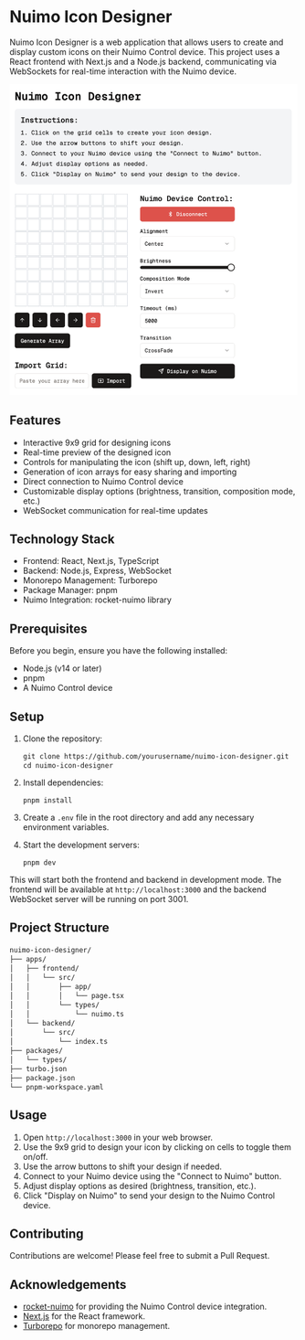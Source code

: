 # Nuimo Icon Designer

Nuimo Icon Designer is a web application that allows users to create and display custom icons on their Nuimo Control device. This project uses a React frontend with Next.js and a Node.js backend, communicating via WebSockets for real-time interaction with the Nuimo device.

![Nuimo Icon Designer Screenshot](./screenshot.png)

## Features

- Interactive 9x9 grid for designing icons
- Real-time preview of the designed icon
- Controls for manipulating the icon (shift up, down, left, right)
- Generation of icon arrays for easy sharing and importing
- Direct connection to Nuimo Control device
- Customizable display options (brightness, transition, composition mode, etc.)
- WebSocket communication for real-time updates

## Technology Stack

- Frontend: React, Next.js, TypeScript
- Backend: Node.js, Express, WebSocket
- Monorepo Management: Turborepo
- Package Manager: pnpm
- Nuimo Integration: rocket-nuimo library

## Prerequisites

Before you begin, ensure you have the following installed:

- Node.js (v14 or later)
- pnpm
- A Nuimo Control device

## Setup

1. Clone the repository:

   ```
   git clone https://github.com/yourusername/nuimo-icon-designer.git
   cd nuimo-icon-designer
   ```

2. Install dependencies:

   ```
   pnpm install
   ```

3. Create a `.env` file in the root directory and add any necessary environment variables.

4. Start the development servers:
   ```
   pnpm dev
   ```

This will start both the frontend and backend in development mode. The frontend will be available at `http://localhost:3000` and the backend WebSocket server will be running on port 3001.

## Project Structure

```
nuimo-icon-designer/
├── apps/
│   ├── frontend/
│   │   └── src/
│   │       ├── app/
│   │       │   └── page.tsx
│   │       └── types/
│   │           └── nuimo.ts
│   └── backend/
│       └── src/
│           └── index.ts
├── packages/
│   └── types/
├── turbo.json
├── package.json
└── pnpm-workspace.yaml
```

## Usage

1. Open `http://localhost:3000` in your web browser.
2. Use the 9x9 grid to design your icon by clicking on cells to toggle them on/off.
3. Use the arrow buttons to shift your design if needed.
4. Connect to your Nuimo device using the "Connect to Nuimo" button.
5. Adjust display options as desired (brightness, transition, etc.).
6. Click "Display on Nuimo" to send your design to the Nuimo Control device.

## Contributing

Contributions are welcome! Please feel free to submit a Pull Request.

## Acknowledgements

- [rocket-nuimo](https://github.com/rocket-nuimo/rocket-nuimo) for providing the Nuimo Control device integration.
- [Next.js](https://nextjs.org/) for the React framework.
- [Turborepo](https://turborepo.org/) for monorepo management.
